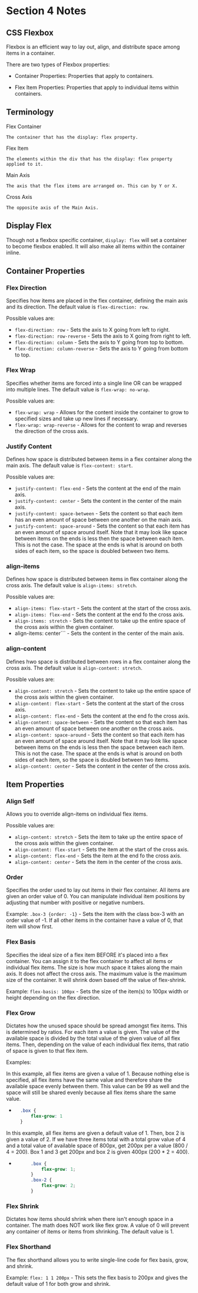 # Section 4 Notes

## CSS Flexbox

Flexbox is an efficient way to lay out, align, and distribute space among items in a container.

There are two types of Flexbox properties:

* Container Properties: Properties that apply to containers.

* Flex Item Properties: Properties that apply to individual items within containers.

## Terminology

Flex Container

    The container that has the display: flex property.

Flex Item

    The elements within the div that has the display: flex property applied to it.

Main Axis

    The axis that the flex items are arranged on. This can by Y or X.

Cross Axis

    The opposite axis of the Main Axis.


## Display Flex

Though not a flexbox specific container, ```display: flex``` will set a container to become flexbox enabled. It will also make all items within the container inline.

## Container Properties

### Flex Direction

Specifies how items are placed in the flex container, defining the main axis and its direction. The default value is ```flex-direction: row```.

Possible values are:

* ```flex-direction: row``` - Sets the axis to X going from left to right.
* ```flex-direction: row-reverse``` - Sets the axis to X going from right to left.
* ```flex-direction: column``` - Sets the axis to Y going from top to bottom. 
* ```flex-direction: column-reverse``` - Sets the axis to Y going from bottom to top.

### Flex Wrap

Specifies whether items are forced into a single line OR can be wrapped into multiple lines. The default value is ```flex-wrap: no-wrap```.

Possible values are:

* ```flex-wrap: wrap``` - Allows for the content inside the container to grow to specified sizes and take up new lines if necessary.
* ```flex-wrap: wrap-reverse``` - Allows for the content to wrap and reverses the direction of the cross axis.

### Justify Content

Defines how space is distributed between items in a flex container along the main axis. The default value is ```flex-content: start```.

Possible values are: 

* ```justify-content: flex-end``` - Sets the content at the end of the main axis. 
* ```justify-content: center``` - Sets the content in the center of the main axis.
* ```justify-content: space-between``` - Sets the content so that each item has an even amount of space between one another on the main axis.
* ```justify-content: space-around``` - Sets the content so that each item has an even amount of space around itself. Note that it may look like space between items on the ends is less then the space between each item. This is not the case. The space at the ends is what is around on both sides of each item, so the space is doubled between two items.

### align-items

Defines how space is distributed between items in flex container along the cross axis. The default value is ```align-items: stretch```.

Possible values are:

* ```align-items: flex-start``` - Sets the content at the start of the cross axis.
* ```align-items: flex-end``` - Sets the content at the end fo the cross axis. 
* ```align-items: stretch``` - Sets the content to take up the entire space of the cross axis within the given container.
* align-items: center``` - Sets the content in the center of the main axis.

### align-content

Defines hwo space is distributed between rows in a flex container along the cross axis. The default value is ```align-content: stretch```.

Possible values are:

* ```align-content: stretch``` - Sets the content to take up the entire space of the cross axis within the given container.
* ```align-content: flex-start``` - Sets the content at the start of the cross axis.
* ```align-content: flex-end``` - Sets the content at the end fo the cross axis.
* ```align-content: space-between``` - Sets the content so that each item has an even amount of space between one another on the cross axis.
* ```align-content: space-around``` - Sets the content so that each item has an even amount of space around itself. Note that it may look like space between items on the ends is less then the space between each item. This is not the case. The space at the ends is what is around on both sides of each item, so the space is doubled between two items.
* ```align-content: center``` - Sets the content in the center of the cross axis.

## Item Properties

### Align Self

Allows you to override align-items on individual flex items.

Possible values are:

* ```align-content: stretch``` - Sets the item to take up the entire space of the cross axis within the given container.
* ```align-content: flex-start``` - Sets the item at the start of the cross axis.
* ```align-content: flex-end``` - Sets the item at the end fo the cross axis.
* ```align-content: center``` - Sets the item in the center of the cross axis.

### Order

Specifies the order used to lay out items in their flex container. All items are given an order value of 0. You can manipulate individual item positions by adjusting that number with positive or negative numbers. 

Example: ```.box-3 {order: -1}``` - Sets the item with the class box-3 with an order value of -1. If all other items in the container have a value of 0, that item will show first.

### Flex Basis

Specifies the ideal size of a flex item BEFORE it's placed into a flex container. You can assign it to the flex container to affect all items or individual flex items. The size is how much space it takes along the main axis. It does not affect the cross axis. The maximum value is the maximum size of the container. It will shrink down based off the value of flex-shrink.

Example: ```flex-basis: 100px``` - Sets the size of the item(s) to 100px width or height depending on the flex direction.

### Flex Grow

Dictates how the unused space should be spread amongst flex items. This is determined by ratios. For each item a value is given. The value of the available space is divided by the total value of the given value of all flex items. Then, depending on the value of each individual flex items, that ratio of space is given to that flex item. 

Examples:

In this example, all flex items are given a value of 1. Because nothing else is specified, all flex items have the same value and therefore share the available space evenly between them. This value can be 99 as well and the space will still be shared evenly because all flex items share the same value.

* ```css
    .box {
        flex-grow: 1
    }
    ```

In this example, all flex items are given a default value of 1. Then, box 2 is given a value of 2. If we have three items total with a total grow value of 4 and a total value of available space of 800px, get 200px per a value (800 / 4 = 200). Box 1 and 3 get 200px and box 2 is given 400px (200 * 2 = 400).

* ```css
        .box {
            flex-grow: 1;
        }
        .box-2 {
            flex-grow: 2;
        }
    ```

### Flex Shrink

Dictates how items should shrink when there isn't enough space in a container. The math does NOT work like flex grow. A value of 0 will prevent any container of items or items from shrinking. The default value is 1.

### Flex Shorthand

The flex shorthand allows you to write single-line code for flex basis, grow, and shrink. 

Example: ```flex: 1 1 200px``` - This sets the flex basis to 200px and gives the default value of 1 for both grow and shrink. 